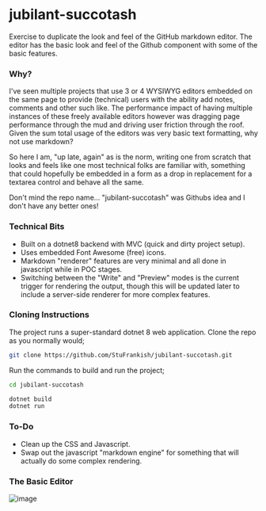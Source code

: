 # jubilant-succotash
Exercise to duplicate the look and feel of the GitHub markdown editor.
The editor has the basic look and feel of the Github component with some of the basic features.

### Why?
I've seen multiple projects that use 3 or 4 WYSIWYG editors embedded on the same page to provide (technical) users with the ability add notes, comments and other such like. The performance impact of having multiple instances of these freely available editors however was dragging page performance through the mud and driving user friction through the roof. Given the sum total usage of the editors was very basic text formatting, why not use markdown?

So here I am, "up late, again" as is the norm, writing one from scratch that looks and feels like one most technical folks are familiar with, something that could hopefully be embedded in a form as a drop in replacement for a textarea control and behave all the same.

Don't mind the repo name... "jubilant-succotash" was Githubs idea and I don't have any better ones!

### Technical Bits
- Built on a dotnet8 backend with MVC (quick and dirty project setup).
- Uses embedded Font Awesome (free) icons.
- Markdown "renderer" features are very minimal and all done in javascript while in POC stages.
- Switching between the "Write" and "Preview" modes is the current trigger for rendering the output, though this will be updated later to include a server-side renderer for more complex features.

### Cloning Instructions
The project runs a super-standard dotnet 8 web application. Clone the repo as you normally would;
```bash
git clone https://github.com/StuFrankish/jubilant-succotash.git
```
Run the commands to build and run the project;
```bash
cd jubilant-succotash

dotnet build
dotnet run
```

### To-Do
- Clean up the CSS and Javascript.
- Swap out the javascript "markdown engine" for something that will actually do some complex rendering.

### The Basic Editor
![image](https://github.com/user-attachments/assets/1c58b65d-f74b-4b27-a2b6-978159181f82)


